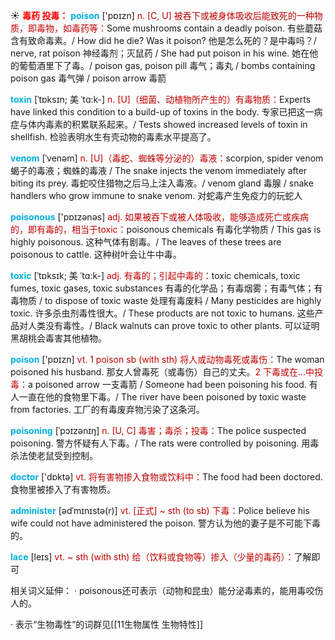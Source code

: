 ☀ <font color="red">**毒药 投毒：**</font>
<font color="sky blue">**poison**</font> ['pɒɪzn] 
<font color="#c00000">n. [C, U] 被吞下或被身体吸收后能致死的一种物质，即毒物，如毒药等：</font>Some mushrooms contain a deadly poison. 有些蘑菇含有致命毒素。/ How did he die? Was it poison? 他是怎么死的？是中毒吗？/ nerve, rat poison 神经毒剂；灭鼠药 / She had put poison in his wine. 她在他的葡萄酒里下了毒。/ poison gas, poison pill 毒气；毒丸 / bombs containing poison gas 毒气弹 / poison arrow 毒箭
           
<font color="sky blue">**toxin**</font> [ˈtɒksɪn; 美 ˈtɑ:k-]
<font color="#c00000">n. [U]（细菌、动植物所产生的）有毒物质：</font>Experts have linked this condition to a build-up of toxins in the body. 专家已把这一病症与体内毒素的积累联系起来。/ Tests showed increased levels of toxin in shellfish. 检验表明水生有壳动物的毒素水平提高了。
          
<font color="sky blue">**venom**</font> [ˈvenəm]
<font color="#c00000">n. [U]（毒蛇、蜘蛛等分泌的）毒液：</font>scorpion, spider venom 蝎子的毒液；蜘蛛的毒液 / The snake injects the venom immediately after biting its prey. 毒蛇咬住猎物之后马上注入毒液。/ venom gland 毒腺 / snake handlers who grow immune to snake venom. 对蛇毒产生免疫力的玩蛇人

<font color="sky blue">**poisonous**</font> ['pɒɪzənəs] 
<font color="#c00000">adj. 如果被吞下或被人体吸收，能够造成死亡或疾病的，即有毒的，相当于toxic：</font>poisonous chemicals 有毒化学物质 / This gas is highly poisonous. 这种气体有剧毒。/ The leaves of these trees are poisonous to cattle. 这种树叶会让牛中毒。
           
<font color="sky blue">**toxic**</font> [ˈtɒksɪk; 美 ˈtɑ:k-]
<font color="#c00000">adj. 有毒的；引起中毒的：</font>toxic chemicals, toxic fumes, toxic gases, toxic substances 有毒的化学品；有毒烟雾；有毒气体；有毒物质 / to dispose of toxic waste 处理有毒废料 / Many pesticides are highly toxic. 许多杀虫剂毒性很大。/ These products are not toxic to humans. 这些产品对人类没有毒性。/ Black walnuts can prove toxic to other plants. 可以证明黑胡桃会毒害其他植物。

<font color="sky blue">**poison**</font> ['pɒɪzn] 
<font color="#c00000">vt. 1 poison sb (with sth) 将人或动物毒死或毒伤：</font>The woman poisoned his husband. 那女人曾毒死（或毒伤）自己的丈夫。<font color="#c00000">2 下毒或在…中投毒：</font>a poisoned arrow 一支毒箭 / Someone had been poisoning his food. 有人一直在他的食物里下毒。/ The river have been poisoned by toxic waste from factories. 工厂的有毒废弃物污染了这条河。
           
<font color="sky blue">**poisoning**</font> [ˈpɔɪzənɪŋ]
<font color="#c00000">n. [U, C] 毒害；毒杀；投毒：</font>The police suspected poisoning. 警方怀疑有人下毒。/ The rats were controlled by poisoning. 用毒杀法使老鼠受到控制。
 
<font color="sky blue">**doctor**</font> ['dɒktə] 
<font color="#c00000">vt. 将有害物掺入食物或饮料中：</font>The food had been doctored. 食物里被掺入了有害物质。
           
<font color="sky blue">**administer**</font> [ədˈmɪnɪstə(r)]
<font color="#c00000">vt. [正式] ~ sth (to sb) 下毒：</font>Police believe his wife could not have administered the poison. 警方认为他的妻子是不可能下毒的。
           
<font color="sky blue">**lace**</font> [leɪs]
<font color="#c00000">vt. ~ sth (with sth) 给（饮料或食物等）掺入（少量的毒药）：</font>了解即可

相关词义延伸：
· poisonous还可表示（动物和昆虫）能分泌毒素的，能用毒咬伤人的。

· 表示“生物毒性”的词群见[[11生物属性 生物特性]]


